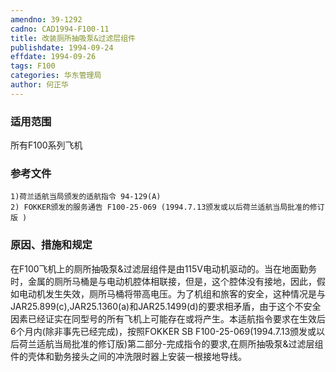 ```yaml
---
amendno: 39-1292
cadno: CAD1994-F100-11
title: 改装厕所抽吸泵&过滤层组件
publishdate: 1994-09-24
effdate: 1994-09-26
tags: F100
categories: 华东管理局
author: 何正华
---
```


### 适用范围 
所有F100系列飞机

<!--more-->
### 参考文件
    1)荷兰适航当局颁发的适航指令 94-129(A) 
    2) FOKKER颁发的服务通告 F100-25-069 (1994.7.13颁发或以后荷兰适航当局批准的修订版 ) 

### 原因、措施和规定 
在F100飞机上的厕所抽吸泵&过滤层组件是由115V电动机驱动的。当在地面勤务时，金属的厕所马桶是与电动机腔体相联接，但是，这个腔体没有接地，因此，假如电动机发生失效，厕所马桶将带高电压。为了机组和旅客的安全，这种情况是与JAR25.899(c),JAR25.1360(a)和JAR25.1499(d)的要求相矛盾，由于这个不安全因素已经证实在同型号的所有飞机上可能存在或将产生。本适航指令要求在生效后6个月内(除非事先已经完成)，按照FOKKER SB F100-25-069(1994.7.13颁发或以后荷兰适航当局批准的修订版)第二部分-完成指令的要求,在厕所抽吸泵&过滤层组件的壳体和勤务接头之间的冲洗限时器上安装一根接地导线。
  
